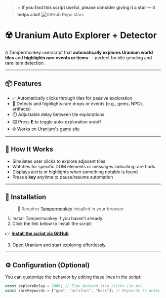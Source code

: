 > ⭐ **If you find this script useful, please consider giving it a star — it helps a lot!**  ![GitHub Repo stars](https://img.shields.io/github/stars/Kyaa-A/uranium-autoclicker?style=social)

# ☢️ Uranium Auto Explorer + Detector

A Tampermonkey userscript that **automatically explores Uranium world tiles** and **highlights rare events or items** — perfect for idle grinding and rare item detection.

---

## 📦 Features

- ✅ Automatically clicks through tiles for passive exploration  
- 🧭 Detects and highlights rare drops or events (e.g., gems, NPCs, artifacts)  
- ⏱️ Adjustable delay between tile explorations  
- ⌨️ Press **E** to toggle auto-exploration on/off  
- 🌐 Works on [Uranium's game site]()

---

## 🧠 How It Works

- Simulates user clicks to explore adjacent tiles  
- Watches for specific DOM elements or messages indicating rare finds  
- Displays alerts or highlights when something notable is found  
- Press **`E` key** anytime to pause/resume automation

---

## 🚀 Installation

> 🧩 Requires [Tampermonkey](https://www.tampermonkey.net/) installed in your browser.

1. Install Tampermonkey if you haven’t already.  
2. Click the link below to install the script:

👉 **[Install the script via GitHub](https://raw.githubusercontent.com/Kyaa-A/uranium-auto-explorer/main/uranium-auto-explorer.user.js)**

3. Open Uranium and start exploring effortlessly.

---

## ⚙️ Configuration (Optional)

You can customize the behavior by editing these lines in the script:

```js
const exploreDelay = 2000; // Time between tile clicks (in ms)
const rareKeywords = ["gem", "artifact", "boss"]; // Keywords to detect rare finds
